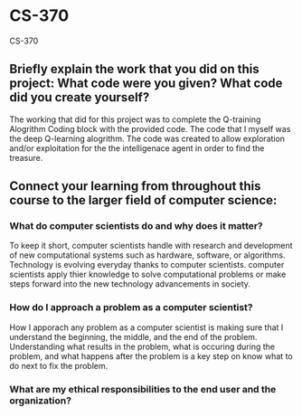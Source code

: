# CS-370
CS-370

## Briefly explain the work that you did on this project: What code were you given? What code did you create yourself?

The working that did for this project was to complete the Q-training Alogrithm Coding block with the provided code. The code that I myself was the deep Q-learning alogrithm.
The code was created to allow exploration and/or exploitation for the the intelligenace agent in order to find the treasure. 

## Connect your learning from throughout this course to the larger field of computer science:

### What do computer scientists do and why does it matter?

To keep it short, computer scientists handle with research and development of new computational systems such as hardware, software, or algorithms. Technology is evolving everyday thanks to computer scientists.
computer scientists apply thier knowledge to solve computational problems or make steps forward into the new technology advancements in society.

### How do I approach a problem as a computer scientist?

How I apporach any problem as a computer scientist is making sure that I understand the beginning, the middle, and the end of the problem. Understanding what results in the problem, what is occuring during the problem, and what happens after the problem is a key step
on know what to do next to fix the problem. 

### What are my ethical responsibilities to the end user and the organization?

